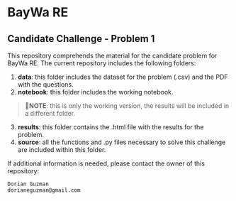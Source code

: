 # BayWa RE

## Candidate Challenge - Problem 1

This repository comprehends the material for the candidate problem for BayWa RE.
The current repository includes the following folders:

1. **data**: this folder includes the dataset for the problem (.csv) and the PDF with the questions.
2. **notebook**: this folder includes the working notebook.

>📝**NOTE**: this is only the working version, the results will be included in a different folder.

3. **results**: this folder contains the .html file with the results for the problem.
4. **source**: all the functions and .py files necessary to solve this challenge are included within this folder.

If additional information is needed, please contact the owner of this repository: 

	Dorian Guzman
	dorianeguzman@gmail.com
